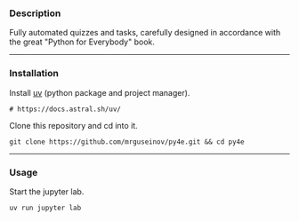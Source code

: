 ### Description

Fully automated quizzes and tasks, carefully designed in accordance with the great "Python for Everybody" book.

---

### Installation

Install [uv](https://github.com/astral-sh/uv) (python package and project manager).

```
# https://docs.astral.sh/uv/
```

Clone this repository and cd into it.

```
git clone https://github.com/mrguseinov/py4e.git && cd py4e
```

---

### Usage

Start the jupyter lab.

```
uv run jupyter lab
```
